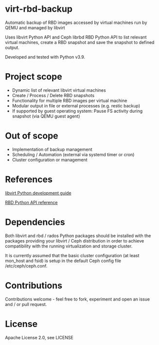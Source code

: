 # virt-rbd-backup

Automatic backup of RBD images accessed by virtual machines run by QEMU and managed by libvirt

Uses libvirt Python API and Ceph librbd RBD Python API to list relevant virtual machines, create a RBD snapshot and save the snapshot to defined output.

Developed and tested with Python v3.9.

# Project scope

- Dynamic list of relevant libvirt virtual machines
- Create / Process / Delete RBD snapshots
- Functionality for multiple RBD images per virtual machine
- Modular output in file or external processes (e.g. restic backup)
- If supported by guest operating system: Pause FS activity during snapshot (via QEMU guest agent)

# Out of scope

- Implementation of backup management
- Scheduling / Automation (external via systemd timer or cron)
- Cluster configuration or management

# References

[libvirt Python development guide](https://libvirt.org/docs/libvirt-appdev-guide-python/en-US/html/)

[RBD Python API reference](https://docs.ceph.com/en/latest/rbd/api/librbdpy/)

# Dependencies

Both libvirt and rbd / rados Python packages should be installed with the packages providing your libvirt / Ceph distribution in order to achieve compatibility with the running virtualization and storage cluster.

It is currently assumed that the basic cluster configuration (at least mon_host and fsid) is setup in the default Ceph config file /etc/ceph/ceph.conf.

# Contributions

Contributions welcome - feel free to fork, experiment and open an issue and / or pull request.

# License

Apache License 2.0, see LICENSE
